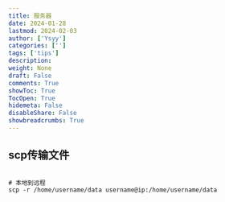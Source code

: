 ```yaml
---
title: 服务器
date: 2024-01-28
lastmod: 2024-02-03
author: ['Ysyy']
categories: ['']
tags: ['tips']
description: 
weight: None
draft: False
comments: True
showToc: True
TocOpen: True
hidemeta: False
disableShare: False
showbreadcrumbs: True
---
```

## scp传输文件
```shell

# 本地到远程
scp -r /home/username/data username@ip:/home/username/data


```